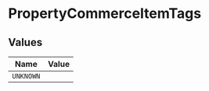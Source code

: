 # PropertyCommerceItemTags


## Values

| Name      | Value     |
| --------- | --------- |
| `UNKNOWN` |           |